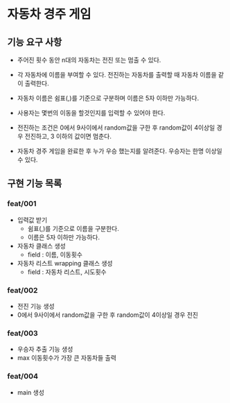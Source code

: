 # 자동차 경주 게임

## 기능 요구 사항
- 주어진 횟수 동안 n대의 자동차는 전진 또는 멈출 수 있다.
- 각 자동차에 이름을 부여할 수 있다. 전진하는 자동차를 출력할 때 자동차 이름을 같이 출력한다. 
- 자동차 이름은 쉼표(,)를 기준으로 구분하며 이름은 5자 이하만 가능하다.
- 사용자는 몇번의 이동을 할것인지를 입력할 수 있어야 한다.
  
- 전진하는 조건은 0에서 9사이에서 random값을 구한 후 random값이 4이상일 경우 전진하고, 3 이하의 값이면 멈춘다.
- 자동차 경주 게임을 완료한 후 누가 우승 했는지를 알려준다. 우승자는 한명 이상일 수 있다.


## 구현 기능 목록
### feat/001
- 입력값 받기
    - 쉼표(,)를 기준으로 이름을 구분한다.
    - 이름은 5자 이하만 가능하다.
- 자동차 클래스 생성
    - field : 이름, 이동횟수
- 자동차 리스트 wrapping 클래스 생성
    - field : 자동차 리스트, 시도횟수
      
### feat/002
- 전진 기능 생성
- 0에서 9사이에서 random값을 구한 후 random값이 4이상일 경우 전진

### feat/003
- 우승자 추출 기능 생성
- max 이동횟수가 가장 큰 자동차들 출력

### feat/004
- main 생성

